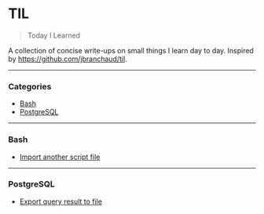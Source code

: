 # TIL

> Today I Learned

A collection of concise write-ups on small things I learn day to day. Inspired by https://github.com/jbranchaud/til.

---

### Categories

* [Bash](#bash)
* [PostgreSQL](#postgresql)


---

### Bash

- [Import another script file](bash/import.md)

---

### PostgreSQL

- [Export query result to file](postgres/export-query-file.md)